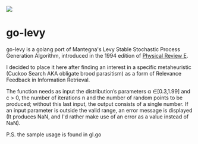 ![](https://upload.wikimedia.org/wikipedia/commons/thumb/6/6e/Levy0_distributionPDF.svg/325px-Levy0_distributionPDF.svg.png)

# go-levy
go-levy is a golang port of Mantegna's Levy Stable Stochastic Process Generation Algorithm, introduced in the 1994 edition of [Physical Review E](https://journals.aps.org/pre/).


I decided to place it here after finding an interest in a specific metaheuristic (Cuckoo Search AKA obligate brood parasitism) as a form of Relevance Feedback in Information Retrieval.


The function needs as input the distribution’s parameters α ∈[0.3,1.99] and c > 0, the number of iterations n and the number of random points to be produced; without this last input, the output consists of a single number. If an input parameter is outside the valid range, an error message is displayed (It produces NaN, and I'd rather make use of an error as a value instead of NaN).



P.S. the sample usage is found in gl.go
